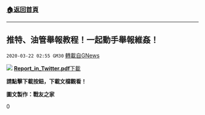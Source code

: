 ###  [:house:返回首頁](https://github.com/ourhimalayas/txt)
---

## 推特、油管舉報教程！一起動手舉報維姦！
`2020-03-22 02:55 GM30` [轉載自GNews](https://gnews.org/zh-hant/148496/)

![](https://s3-ap-northeast-1.amazonaws.com/news.guo.offload.media/wp-content/uploads/2020/03/22023625/IMG_9759.jpg)
[**Report\_in\_Twitter.pdf**](https://s3-ap-northeast-1.amazonaws.com/news.guo.offload.media/wp-content/uploads/2020/03/22024434/Report_in_Twitter.pdf-1.pdf)[下載](https://s3-ap-northeast-1.amazonaws.com/news.guo.offload.media/wp-content/uploads/2020/03/22024434/Report_in_Twitter.pdf-1.pdf)

**請點擊下載按鈕，下載文檔觀看！**

**圖文製作：戰友之家**

0
